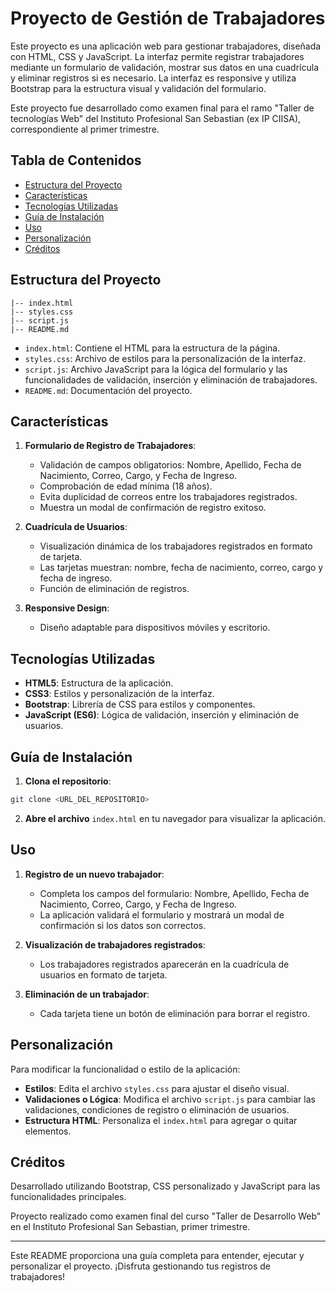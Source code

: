 # Proyecto de Gestión de Trabajadores

Este proyecto es una aplicación web para gestionar trabajadores, diseñada con HTML, CSS y JavaScript. La interfaz permite registrar trabajadores mediante un formulario de validación, mostrar sus datos en una cuadrícula y eliminar registros si es necesario. La interfaz es responsive y utiliza Bootstrap para la estructura visual y validación del formulario.

Este proyecto fue desarrollado como examen final para el ramo "Taller de tecnologías Web" del Instituto Profesional San Sebastian (ex IP CIISA), correspondiente al primer trimestre.

## Tabla de Contenidos
- [Estructura del Proyecto](#estructura-del-proyecto)
- [Características](#características)
- [Tecnologías Utilizadas](#tecnologías-utilizadas)
- [Guía de Instalación](#guía-de-instalación)
- [Uso](#uso)
- [Personalización](#personalización)
- [Créditos](#créditos)

## Estructura del Proyecto

```
|-- index.html
|-- styles.css
|-- script.js
|-- README.md
```

* `index.html`: Contiene el HTML para la estructura de la página.
* `styles.css`: Archivo de estilos para la personalización de la interfaz.
* `script.js`: Archivo JavaScript para la lógica del formulario y las funcionalidades de validación, inserción y eliminación de trabajadores.
* `README.md`: Documentación del proyecto.

## Características

1. **Formulario de Registro de Trabajadores**:
   * Validación de campos obligatorios: Nombre, Apellido, Fecha de Nacimiento, Correo, Cargo, y Fecha de Ingreso.
   * Comprobación de edad mínima (18 años).
   * Evita duplicidad de correos entre los trabajadores registrados.
   * Muestra un modal de confirmación de registro exitoso.

2. **Cuadrícula de Usuarios**:
   * Visualización dinámica de los trabajadores registrados en formato de tarjeta.
   * Las tarjetas muestran: nombre, fecha de nacimiento, correo, cargo y fecha de ingreso.
   * Función de eliminación de registros.

3. **Responsive Design**:
   * Diseño adaptable para dispositivos móviles y escritorio.

## Tecnologías Utilizadas

* **HTML5**: Estructura de la aplicación.
* **CSS3**: Estilos y personalización de la interfaz.
* **Bootstrap**: Librería de CSS para estilos y componentes.
* **JavaScript (ES6)**: Lógica de validación, inserción y eliminación de usuarios.

## Guía de Instalación

1. **Clona el repositorio**:
```bash
git clone <URL_DEL_REPOSITORIO>
```

2. **Abre el archivo** `index.html` en tu navegador para visualizar la aplicación.

## Uso

1. **Registro de un nuevo trabajador**:
   * Completa los campos del formulario: Nombre, Apellido, Fecha de Nacimiento, Correo, Cargo, y Fecha de Ingreso.
   * La aplicación validará el formulario y mostrará un modal de confirmación si los datos son correctos.

2. **Visualización de trabajadores registrados**:
   * Los trabajadores registrados aparecerán en la cuadrícula de usuarios en formato de tarjeta.

3. **Eliminación de un trabajador**:
   * Cada tarjeta tiene un botón de eliminación para borrar el registro.

## Personalización

Para modificar la funcionalidad o estilo de la aplicación:
* **Estilos**: Edita el archivo `styles.css` para ajustar el diseño visual.
* **Validaciones o Lógica**: Modifica el archivo `script.js` para cambiar las validaciones, condiciones de registro o eliminación de usuarios.
* **Estructura HTML**: Personaliza el `index.html` para agregar o quitar elementos.

## Créditos

Desarrollado utilizando Bootstrap, CSS personalizado y JavaScript para las funcionalidades principales.

Proyecto realizado como examen final del curso "Taller de Desarrollo Web" en el Instituto Profesional San Sebastian, primer trimestre.

---

Este README proporciona una guía completa para entender, ejecutar y personalizar el proyecto. ¡Disfruta gestionando tus registros de trabajadores!
